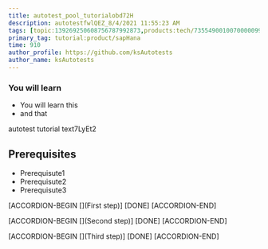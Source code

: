 ```yaml
---
title: autotest_pool_tutorialobd72H
description: autotestfwlQEZ_8/4/2021 11:55:23 AM
tags: [topic:139269250608756787992873,products:tech/73554900100700000996,tutorial:experience/advanced]
primary_tag: tutorial:product/sapHana
time: 910
author_profile: https://github.com/ksAutotests
author_name: ksAutotests
---
```

### You will learn
- You will learn this
- and that

autotest tutorial text7LyEt2

## Prerequisites
- Prerequisute1
- Prerequisute2
- Prerequisute3

[ACCORDION-BEGIN [](First step)]
[DONE]
[ACCORDION-END]

[ACCORDION-BEGIN [](Second step)]
[DONE]
[ACCORDION-END]

[ACCORDION-BEGIN [](Third step)]
[DONE]
[ACCORDION-END]

